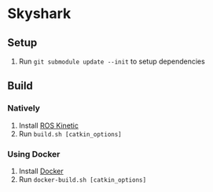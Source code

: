 # Skyshark

## Setup
1. Run ```git submodule update --init``` to setup dependencies

## Build
### Natively
1. Install [ROS Kinetic](http://wiki.ros.org/kinetic/Installation)
2. Run ```build.sh [catkin_options]```

### Using Docker
1. Install [Docker](https://www.digitalocean.com/community/tutorials/how-to-install-and-use-docker-on-ubuntu-16-04)
2. Run ```docker-build.sh [catkin_options]```
